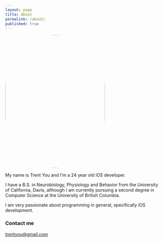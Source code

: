 ```yaml
---
layout: page
title: About
permalink: /about/
published: true
---
```




<img src="http://trentyou.github.io/images/trentprofilepic.jpeg" style="height:426; width:320px; border-radius:500px">


My name is Trent You and I'm a 24 year old iOS developer.

I have a B.S. in Neurobiology, Physiology and Behavior from the University of California, Davis, although I am currently pursuing a second degree in Computer Science at the University of British Columbia. 

I am very passionate about programming in general, specifically iOS development. 


### Contact me

[trentyou@gmail.com](mailto:trentyou@gmail.com)
